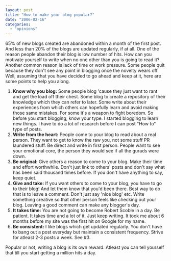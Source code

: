 ```yaml
---
layout: post
title: "How to make your blog popular?"
date: "2006-02-16"
categories: 
  - "opinions"
---
```


65% of new blogs created are abandoned within a month of the first post. And less than 20% of the blogs are updated regularly, if at all. One of the reason people abandon their blog is low number of hits. How can you motivate yourself to write when no one other than you is going to read it? Another common reason is lack of time or work pressure. Some people quit because they don't see any point in blogging once the novelty wears off. Well, assuming that you have decided to go ahead and keep at it, here are some points to help you along.

1. **Know why you blog:** Some people blog 'cause they just want to rant and get the load off their chest. Some blog to create a repository of their knowledge which they can refer to later. Some write about their experiences from which others can hopefully learn and avoid making those same mistakes. For some it's a weapon to fight boredom. So before you start blogging, know your type. I started blogging to learn new things. I have to do a lot of research before I can post "How to" type of posts.
2. **Write from the heart:** People come to your blog to read about a real person. They want to get to know the raw you, not some stuff PR laundered stuff. Be direct and write in first person. People want to see your emotional core, the person they would see if all the gurads were down.
3. **Be original:** Give others a reason to come to your blog. Make their time and effort worthwhile. Don't just link to others' posts and don't say what has been said thousand times before. If you don't have anything to say, keep quiet.
4. **Give and take:** If you want others to come to your blog, you have to go to their blog! And let them know that you'd been there. Best way to do that is to leave a comment. Don't just say 'nice blog' etc. Write something creative so that other person feels like checking out your blog. Leaving a good comment can make any blogger's day.
5. **It takes time:** You are not going to become Robert Scoble in a day. Be patient. It takes time and a lot of it. Just keep writing. It took me about 6 months before my site was the first hit on Google for my name.
6. **Be consistent:** I like blogs which get updated regularly. You don't have to bang out a post everyday but maintain a consistent frequency. Strive for atleast 2-3 posts a week. See #3.

Popular or not, writing a blog is its own reward. Atleast you can tell yourself that till you start getting a million hits a day.
